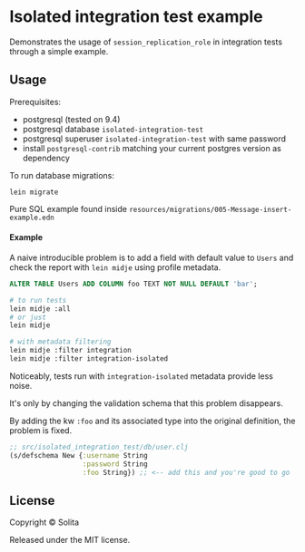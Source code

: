 # Isolated integration test example

Demonstrates the usage of `session_replication_role` in integration tests through a simple example.

## Usage

Prerequisites:

- postgresql (tested on 9.4)
- postgresql database `isolated-integration-test`
- postgresql superuser `isolated-integration-test` with same password
- install `postgresql-contrib` matching your current postgres version as dependency

To run database migrations:

```
lein migrate
```

Pure SQL example found inside `resources/migrations/005-Message-insert-example.edn`

#### Example

A naive introducible problem is to add a field with default value to `Users` and check the report with `lein midje` using profile metadata.

```sql
ALTER TABLE Users ADD COLUMN foo TEXT NOT NULL DEFAULT 'bar';
```

```bash
# to run tests
lein midje :all
# or just
lein midje

# with metadata filtering
lein midje :filter integration
lein midje :filter integration-isolated
```

Noticeably, tests run with `integration-isolated` metadata provide less noise.

It's only by changing the validation schema that this problem disappears.

By adding the kw `:foo` and its associated type into the original definition, the problem is fixed.


```clojure
;; src/isolated_integration_test/db/user.clj
(s/defschema New {:username String
                  :password String
                  :foo String}) ;; <-- add this and you're good to go
```

## License

Copyright © Solita

Released under the MIT license.
